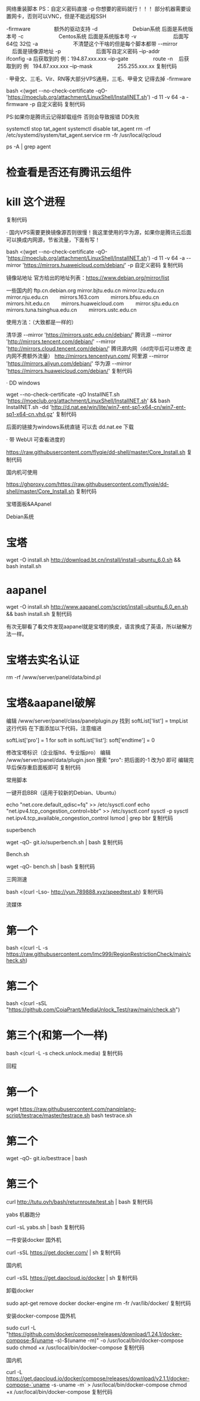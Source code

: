 网络重装脚本
PS：自定义密码直接 -p 你想要的密码就行！！！
部分机器需要设置网卡，否则可以VNC，但是不能远程SSH

-firmware                额外的驱动支持
-d                        Debian系统 后面是系统版本号
-c                        Centos系统 后面是系统版本号
-v                         后面写64位 32位
-a                        不清楚这个干啥的但是每个脚本都带
--mirror                后面是镜像源地址
-p                        后面写自定义密码
–ip-addr                 ifconfig -a 后获取到的 例：194.87.xxx.xxx
–ip-gate                 route -n    后获取到的 例   194.87.xxx.xxx
–ip-mask                 255.255.xxx.xx
复制代码


· 甲骨文、三毛、Vir、RN等大部分VPS通用，三毛、甲骨文 记得去掉 -firmware

bash <(wget --no-check-certificate -qO- 'https://moeclub.org/attachment/LinuxShell/InstallNET.sh') -d 11 -v 64 -a -firmware -p 自定义密码
复制代码

PS:如果你是腾讯云记得卸载组件 否则会导致报错 DD失败

systemctl stop tat_agent
systemctl disable tat_agent
rm -rf /etc/systemd/system/tat_agent.service
rm -fr /usr/local/qcloud

ps -A | grep agent
# 检查看是否还有腾讯云组件
# kill 这个进程
复制代码

· 国内VPS需要更换镜像源否则很慢！我这里使用的华为源，如果你是腾讯云后面可以换成内网源，节省流量，下面有写！

bash <(wget --no-check-certificate -qO- 'https://moeclub.org/attachment/LinuxShell/InstallNET.sh') -d 11 -v 64 -a --mirror 'https://mirrors.huaweicloud.com/debian/' -p 自定义密码
复制代码

镜像站地址
官方给出的地址列表：https://www.debian.org/mirror/list

一些国内的
ftp.cn.debian.org
mirror.bjtu.edu.cn
mirror.lzu.edu.cn       
mirror.nju.edu.cn       
mirrors.163.com       
mirrors.bfsu.edu.cn       
mirrors.hit.edu.cn       
mirrors.huaweicloud.com       
mirror.sjtu.edu.cn       
mirrors.tuna.tsinghua.edu.cn       
mirrors.ustc.edu.cn       

使用方法：（大致都是一样的）

清华源
--mirror 'https://mirrors.ustc.edu.cn/debian/'
腾讯源
--mirror 'http://mirrors.tencent.com/debian/'
--mirror 'http://mirrors.cloud.tencent.com/debian/'
腾讯源内网（dd完毕后可以修改 走内网不费额外流量）
http://mirrors.tencentyun.com/
阿里源
--mirror 'https://mirrors.aliyun.com/debian/'
华为源
--mirror 'https://mirrors.huaweicloud.com/debian/'
复制代码


· DD windows

wget --no-check-certificate -qO InstallNET.sh 'https://moeclub.org/attachment/LinuxShell/InstallNET.sh' && bash InstallNET.sh -dd 'http://d.nat.ee/win/lite/win7-ent-sp1-x64-cn/win7-ent-sp1-x64-cn.vhd.gz'
复制代码

后面的链接为windows系统直链 可以去 dd.nat.ee 下载 


· 带 WebUI 可查看进度的

https://raw.githubusercontent.com/flyqie/dd-shell/master/Core_Install.sh
复制代码

国内机可使用

https://ghproxy.com/https://raw.githubusercontent.com/flyqie/dd-shell/master/Core_Install.sh
复制代码



宝塔面板&AApanel

Debian系统

# 宝塔
wget -O install.sh http://download.bt.cn/install/install-ubuntu_6.0.sh && bash install.sh

# aapanel
wget -O install.sh http://www.aapanel.com/script/install-ubuntu_6.0_en.sh && bash install.sh
复制代码


有次无聊看了看文件发现aapanel就是宝塔的换皮，语言换成了英语，所以破解方法一样。

# 宝塔去实名认证
rm -rf /www/server/panel/data/bind.pl

# 宝塔&aapanel破解
编辑 /www/server/panel/class/panelplugin.py
找到 softList['list'] = tmpList 这行代码
在下面添加以下代码，注意缩进

softList['pro'] = 1
for soft in softList['list']:
soft['endtime'] = 0

修改宝塔标识（企业版ltd、专业版pro）
编辑 /www/server/panel/data/plugin.json
搜索 "pro": 把后面的-1 改为0 即可
编辑完毕后保存重启面板即可
复制代码


常用脚本

一键开启BBR（适用于较新的Debian、Ubuntu）

echo "net.core.default_qdisc=fq" >> /etc/sysctl.conf
echo "net.ipv4.tcp_congestion_control=bbr" >> /etc/sysctl.conf
sysctl -p
sysctl net.ipv4.tcp_available_congestion_control
lsmod | grep bbr
复制代码


superbench

wget -qO- git.io/superbench.sh | bash
复制代码


Bench.sh

wget -qO- bench.sh | bash
复制代码


三网测速

bash <(curl -Lso- http://yun.789888.xyz/speedtest.sh)
复制代码


流媒体

# 第一个
bash <(curl -L -s https://raw.githubusercontent.com/lmc999/RegionRestrictionCheck/main/check.sh)

# 第二个
bash <(curl -sSL "https://github.com/CoiaPrant/MediaUnlock_Test/raw/main/check.sh")

# 第三个(和第一个一样)
bash <(curl -L -s check.unlock.media)
复制代码


回程

# 第一个
wget https://raw.githubusercontent.com/nanqinlang-script/testrace/master/testrace.sh
bash testrace.sh

# 第二个
wget -qO- git.io/besttrace | bash

# 第三个
curl http://tutu.ovh/bash/returnroute/test.sh | bash
复制代码


yabs 机器跑分

curl -sL yabs.sh | bash
复制代码


一件安装docker
国外机

curl -sSL https://get.docker.com/ | sh
复制代码

国内机

curl -sSL https://get.daocloud.io/docker | sh
复制代码

卸载docker

sudo apt-get remove docker docker-engine
rm -fr /var/lib/docker/
复制代码

安装docker-compose
国外机

sudo curl -L "https://github.com/docker/compose/releases/download/1.24.1/docker-compose-$(uname -s)-$(uname -m)" -o /usr/local/bin/docker-compose
sudo chmod +x /usr/local/bin/docker-compose
复制代码

国内机

curl -L https://get.daocloud.io/docker/compose/releases/download/v2.1.1/docker-compose-`uname -s`-`uname -m` > /usr/local/bin/docker-compose
chmod +x /usr/local/bin/docker-compose
复制代码
